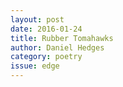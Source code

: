 ```yaml
---
layout: post 
date: 2016-01-24
title: Rubber Tomahawks
author: Daniel Hedges
category: poetry
issue: edge
---
```


